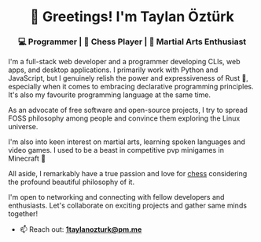 <h1 align="center">👋 Greetings! I'm Taylan Öztürk</h1>
<h3 align="center">💻 Programmer | 🧠 Chess Player | 👊 Martial Arts Enthusiast</h3>

I'm a full-stack web developer and a programmer developing CLIs, web apps, and desktop applications. I primarily work with Python and JavaScript, but I genuinely relish the power and expressiveness of Rust 🦀, especially when it comes to embracing declarative programming principles. It's also my favourite programming language at the same time. 

As an advocate of free software and open-source projects, I try to spread FOSS philosophy among people and convince them exploring the Linux universe. 

I'm also into keen interest on martial arts, learning spoken languages and video games. I used to be a beast in competitive pvp minigames in Minecraft 🏹

All aside, I remarkably have a true passion and love for [chess](https://lichess.org/@/DrShahinstein) considering the profound beautiful philosophy of it.

I'm open to networking and connecting with fellow developers and enthusiasts. Let's collaborate on exciting projects and gather same minds together!

- 📫 Reach out: **1taylanozturk@pm.me**

